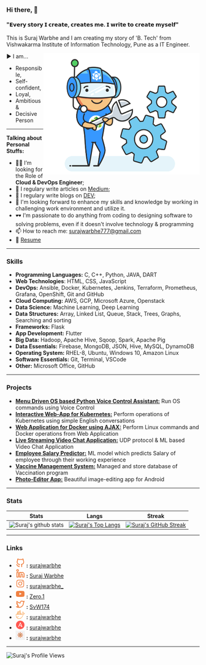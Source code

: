 ### Hi there, 👋

#### "𝗘𝘃𝗲𝗿𝘆 𝘀𝘁𝗼𝗿𝘆 𝗜 𝗰𝗿𝗲𝗮𝘁𝗲, 𝗰𝗿𝗲𝗮𝘁𝗲𝘀 𝗺𝗲. 𝗜 𝘄𝗿𝗶𝘁𝗲 𝘁𝗼 𝗰𝗿𝗲𝗮𝘁𝗲 𝗺𝘆𝘀𝗲𝗹𝗳"
This is Suraj Warbhe and I am creating my story of 'B. Tech' from Vishwakarma Institute of Information Technology, Pune as a IT Engineer.

<img align="right" alt="GIF" src="https://github.com/surajwarbhe/surajwarbhe/blob/main/giffy.gif" width="408" height="318" />

▶ I am...
- Responsible, 
- Self-confident, 
- Loyal, 
- Ambitious &
- Decisive Person

  
------------

**Talking about Personal Stuffs:**

- 👨‍✈️ I’m looking for the Role of **Cloud & DevOps Engineer**;
- 💬 I regulary write articles on [Medium](https://medium.com/@surajwarbhe777);
- 📝 I regulary write blogs on [DEV](https://dev.to/surajwarbhe);
- 🔎 I'm looking forward to enhance my skills and knowledge by working in challenging work environment and utilize it.
- 🕶 I'm passionate to do anything from coding to designing software to solving problems, even if it doesn't involve technology & programming
- 📫 How to reach me: surajwarbhe777@gmail.com
- 📝 [Resume](https://drive.google.com/file/d/1Ra9gxjfmQB3grjCXxyIyOVXLbn1VwdxT/view?usp=sharing)

-------------
### Skills

- **Programming Languages:** C, C++, Python, JAVA, DART 
- **Web Technologies**: HTML, CSS, JavaScript
- **DevOps:** Ansible, Docker, Kubernetes, Jenkins, Terraform, Prometheus, Grafana, OpenShift, Git and GitHub
- **Cloud Computing:** AWS, GCP, Microsoft Azure, Openstack
- **Data Science:** Machine Learning, Deep Learning
- **Data Structures:** Array, Linked List, Queue, Stack, Trees, Graphs, Searching and sorting
- **Frameworks:** Flask
- **App Development:** Flutter
- **Big Data:** Hadoop, Apache Hive, Sqoop, Spark, Apache Pig
- **Data Essentials:** Firebase, MongoDB, JSON, Hive, MySQL, DynamoDB
- **Operating System:** RHEL-8, Ubuntu, Windows 10, Amazon Linux
- **Software Essentials:** Git, Terminal, VSCode
- **Other:** Microsoft Office, GitHub

-------------
### Projects
- **[Menu Driven OS based Python Voice Control Assistant:](https://www.linkedin.com/posts/suraj-warbhe_worldrecordholder-vimaldaga-linuxworld-activity-6702854827636092929-axk5/)** Run OS commands using Voice Control
- **[Interactive Web-App for Kubernetes:](https://www.linkedin.com/posts/suraj-warbhe_worldrecordholder-training-internship-activity-6816019189204094976-ErRu)** Perform operations of Kubernetes using simple English conversations
- **[Web Application for Docker using AJAX:](https://www.linkedin.com/posts/suraj-warbhe_worldrecordholder-training-internship-activity-6812766740242685952-lK4l)** Perform Linux commands and Docker operations from Web Application
- **[Live Streaming Video Chat Application:](https://www.linkedin.com/posts/suraj-warbhe_vimaldaga-righteducation-educationredefine-activity-6809133064363528192-Mi6L)** UDP protocol & ML based Video Chat Application
- **[Employee Salary Predictor:](https://www.linkedin.com/posts/suraj-warbhe_internship-makingindiafutureready-summertraining2021-activity-6803700206190899200-dccm/)** ML model which predicts Salary of employee through their working experience
- **[Vaccine Management System:](https://github.com/surajwarbhe/Vaccine_Management_System)** Managed and store database of Vaccination program
- **[Photo-Editor App:](https://drive.google.com/file/d/1WmkTHsaypv1wF7TwFqAixRBsbc3YGTuW/view?usp=sharing)** Beautiful image-editing app for Android

-------------
### Stats

|  Stats      | Langs           | Streak  |
|:-------------:|:-------------:|:-----:|
| ![Suraj's github stats](https://github-readme-stats.vercel.app/api?username=surajwarbhe&show_icons=true&theme=dark)      | [![Suraj's Top Langs](https://github-readme-stats.vercel.app/api/top-langs/?username=surajwarbhe&layout=compact&theme=dark)](https://github.com/surajwarbhe?tab=repositories) | [![Suraj's GitHub Streak](https://github-readme-streak-stats.herokuapp.com/?user=surajwarbhe&theme=dark)](https://github.com/surajwarbhe?tab=repositories) |

-------------
### Links
- <a href="https://github.com/surajwarbhe/"><img alt="GitHub" title="GitHub" height="24" width="24" src="https://github.com/surajwarbhe/surajwarbhe/blob/main/uil_github-alt.svg"></a> **:** [surajwarbhe](https://github.com/surajwarbhe/)
- <a href="https://www.linkedin.com/in/suraj-warbhe/"><img alt="LinkedIn" title="LinkedIn" height="24" width="24" src="https://github.com/surajwarbhe/surajwarbhe/blob/main/uil_linkedin-alt.svg"></a> **:** [Suraj Warbhe](https://www.linkedin.com/in/suraj-warbhe/)
- <a href="https://www.instagram.com/surajwarbhe_/"><img alt="Instagram" title="Instagram" height="24" width="24" src="https://github.com/surajwarbhe/surajwarbhe/blob/main/uil_instagram.svg"></a> **:** [surajwarbhe_](https://www.instagram.com/surajwarbhe_/)
- <a href="https://www.youtube.com/channel/UCqc8dSjukO5kXjgI10lDr8w"><img alt="YouTube" title="YouTube" height="24" width="24" src="https://github.com/surajwarbhe/surajwarbhe/blob/main/uil_youtube.svg"></a> **:** [Zero.1](https://www.youtube.com/channel/UCqc8dSjukO5kXjgI10lDr8w)
- <a href="https://twitter.com/SvW174/"><img alt="Twitter" title="Twitter" height="24" width="24" src="https://github.com/surajwarbhe/surajwarbhe/blob/main/uil_twitter-alt.svg"></a> **:** [SvW174](https://twitter.com/SvW174/)
- <a href="https://hub.docker.com/u/surajwarbhe/"><img alt="DockerHub" title="DockerHub" height="24" width="24" src="https://github.com/surajwarbhe/surajwarbhe/blob/main/docker.png"></a> **:** [surajwarbhe](https://hub.docker.com/u/surajwarbhe/)
- <a href="https://galaxy.ansible.com/surajwarbhe/"><img alt="Ansible Galaxy" title="Ansible Galaxy" height="24" width="24" src="https://github.com/surajwarbhe/surajwarbhe/blob/main/Ansible-Mark-Large-RGB-Mango.png"></a> **:** [surajwarbhe](https://galaxy.ansible.com/surajwarbhe/)
- <a href="https://artifacthub.io/packages/search?ts_query_web=surajwarbhe&sort=relevance&page=1"><img alt="Artifact Hub" title="Artifact Hub" height="24" width="24" src="https://github.com/surajwarbhe/surajwarbhe/blob/main/download.jpg"></a> **:** [surajwarbhe](https://artifacthub.io/packages/search?ts_query_web=surajwarbhe&sort=relevance&page=1)

-------------


![Suraj's Profile Views](https://komarev.com/ghpvc/?username=surajwarbhe&color=74ff0a&label=Stalkers)
